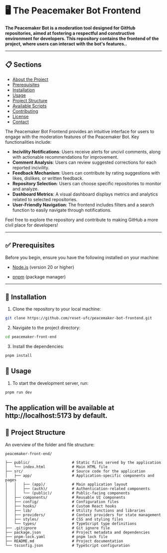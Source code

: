 # 🖥️ The Peacemaker Bot Frontend

**The Peacemaker Bot is a moderation tool designed for GitHub repositories, aimed at fostering a respectful and constructive environment for developers. This repository contains the frontend of the project, where users can interact with the bot's features..**

---

## 📋 Sections

- [About the Project](#-about-the-project)
- [Prerequisites](#-prerequisites)
- [Installation](#-installation)
- [Usage](#-usage)
- [Project Structure](#-project-structure)
- [Available Scripts](#-available-scripts)
- [Contributing](#-contributing)
- [License](#-license)
- [Contact](#-contact)

The Peacemaker Bot Frontend provides an intuitive interface for users to engage with the moderation features of the Peacemaker Bot. Key functionalities include:

- **Incivility Notifications**: Users receive alerts for uncivil comments, along with actionable recommendations for improvement.
- **Comment Analysis**: Users can review suggested corrections for each reported incivility.
- **Feedback Mechanism**: Users can contribute by rating suggestions with likes, dislikes, or written feedback.
- **Repository Selection**: Users can choose specific repositories to monitor and analyze.
- **Dashboard Metrics**: A visual dashboard displays metrics and analytics related to selected repositories.
- **User-Friendly Navigation**: The frontend includes filters and a search function to easily navigate through notifications.

Feel free to explore the repository and contribute to making GitHub a more civil place for developers!

---

## ✅ Prerequisites

Before you begin, ensure you have the following installed on your machine:

- [Node.js](https://nodejs.org/) (version 20 or higher)

- [pnpm](https://pnpm.js.org/) (package manager)

---

## 💾 Installation

1. Clone the repository to your local machine:

```bash
git clone https://github.com/reset-ufc/peacemaker-bot-frontend.git
```

2. Navigate to the project directory:

```bash
cd peacemaker-front-end
```

3. Install the dependencies:

```bash
pnpm install
```

## 🚀 Usage

1. To start the development server, run:

```bash
pnpm run dev
```

## The application will be available at http://localhost:5173 by default.

## 📂 Project Structure

An overview of the folder and file structure:

```
peacemaker-front-end/

├── public/                   # Static files served by the application
│   └── index.html            # Main HTML file
├── src/                      # Source code for the application
│   ├── app/                  # Application-specific components and pages
│   │   ├── (app)/            # Main application layout
│   │   ├── (auth)/           # Authentication-related components
│   │   └── (public)/         # Public-facing components
│   ├── components/           # Reusable UI components
│   ├── config/               # Configuration files
│   ├── hooks/                # Custom React hooks
│   ├── lib/                  # Utility functions and libraries
│   ├── providers/            # Context providers for state management
│   ├── styles/               # CSS and styling files
│   └── types/                # TypeScript type definitions
├── .gitignore                # Git ignore file
├── package.json              # Project metadata and dependencies
├── pnpm-lock.yaml            # pnpm lock file
├── README.md                 # Project documentation
└── tsconfig.json             # TypeScript configuration
```
